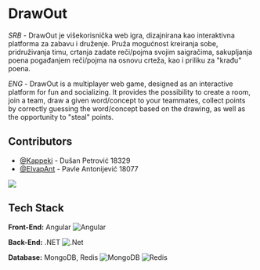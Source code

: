 
# DrawOut

*SRB*  - DrawOut je višekorisnička web igra, dizajnirana kao interaktivna platforma za zabavu i druženje. Pruža mogućnost kreiranja sobe, pridruživanja timu, crtanja zadate reči/pojma svojim saigračima, sakupljanja poena pogađanjem reči/pojma na osnovu crteža, kao i priliku za "krađu" poena.

*ENG*  - DrawOut is a multiplayer web game, designed as an interactive platform for fun and socializing. It provides the possibility to create a room, join a team, draw a given word/concept to your teammates, collect points by correctly guessing the word/concept based on the drawing, as well as the opportunity to "steal" points.



## Contributors

- [@Kappeki](https://www.github.com/Kappeki) - Dušan Petrović 18329
- [@ElvapAnt](https://www.github.com/ElvapAnt) - Pavle Antonijević 18077 

<a href="https://github.com/Kappeki/DrawOut/graphs/contributors">
  <img src="https://contrib.rocks/image?repo=Kappeki/DrawOut" />
</a>

## Tech Stack

**Front-End:** Angular    ![Angular](https://img.shields.io/badge/Angular-DD0031?style=for-the-badge&logo=angular&logoColor=white)

**Back-End:** .NET    ![.Net](https://img.shields.io/badge/.NET-5C2D91?style=for-the-badge&logo=.net&logoColor=white)

**Database:** MongoDB, Redis    ![MongoDB](https://img.shields.io/badge/MongoDB-%234ea94b.svg?style=for-the-badge&logo=mongodb&logoColor=white) ![Redis](https://img.shields.io/badge/redis-%23DD0031.svg?&style=for-the-badge&logo=redis&logoColor=white)
